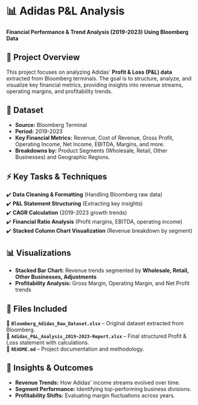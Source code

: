 # 📊 Adidas P&L Analysis  
**Financial Performance & Trend Analysis (2019-2023) Using Bloomberg Data**

## 📝 Project Overview  
This project focuses on analyzing Adidas' **Profit & Loss (P&L) data** extracted from Bloomberg terminals. The goal is to structure, analyze, and visualize key financial metrics, providing insights into revenue streams, operating margins, and profitability trends.

## 📂 Dataset  
- **Source:** Bloomberg Terminal  
- **Period:** 2019-2023  
- **Key Financial Metrics:** Revenue, Cost of Revenue, Gross Profit, Operating Income, Net Income, EBITDA, Margins, and more.  
- **Breakdowns by:** Product Segments (Wholesale, Retail, Other Businesses) and Geographic Regions.  

## ⚡ Key Tasks & Techniques  
✔️ **Data Cleaning & Formatting** (Handling Bloomberg raw data)  
✔️ **P&L Statement Structuring** (Extracting key insights)  
✔️ **CAGR Calculation** (2019-2023 growth trends)  
✔️ **Financial Ratio Analysis** (Profit margins, EBITDA, operating income)  
✔️ **Stacked Column Chart Visualization** (Revenue breakdown by segment)  

## 📊 Visualizations  
- **Stacked Bar Chart:** Revenue trends segmented by **Wholesale, Retail, Other Businesses, Adjustments**  
- **Profitability Analysis:** Gross Margin, Operating Margin, and Net Profit trends  

## 📎 Files Included  
📁 **`Bloomberg_Adidas_Raw_Dataset.xlsx`** – Original dataset extracted from Bloomberg.  
📁 **`Adidas_P&L_Analysis_2019-2023-Report.xlsx`** – Final structured Profit & Loss statement with calculations.  
📁 **`README.md`** – Project documentation and methodology.    

## 🚀 Insights & Outcomes  
- **Revenue Trends:** How Adidas' income streams evolved over time.  
- **Segment Performance:** Identifying top-performing business divisions.  
- **Profitability Shifts:** Evaluating margin fluctuations across years.  

